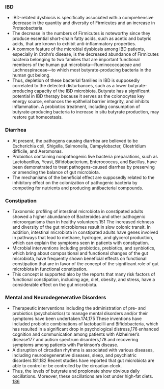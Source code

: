 ### IBD
* IBD-related dysbiosis is specifically associated with a comprehensive decrease in the quantity and diversity of Firmicutes and an increase in Proteobacteria.
* The decrease in the numbers of Firmicutes is noteworthy since they produce essential short-chain fatty acids, such as acetic and butyric acids, that are known to exhibit anti-inflammatory properties.
* A common feature of the microbial dysbiosis among IBD patients, especially in Crohn’s disease, is the decreased abundance of Firmicutes bacteria belonging to two families that are important functional members of the human gut microbiota—Ruminococcaceae and Lachnospiraceae—to which most butyrate-producing bacteria in the human gut belong.
* Thus, depletion of these bacterial families in IBD is supposedly correlated to the detected disturbances, such as a lower butyrate-producing capacity of the IBD microbiota. Butyrate has a significant potential in IBD therapy because it serves as the colonocytes key energy source, enhances the epithelial barrier integrity, and inhibits inflammation. A probiotics treatment, including consumption of butyrate-producing bacteria to increase in situ butyrate production, may restore gut homeostasis.
### Diarrhea
* At present, the pathogens causing diarrhea are believed to be Escherichia coli, Shigella, Salmonella, Campylobacter, Clostridium difficile, and Aeromonas.
* Probiotics containing nonpathogenic live bacteria preparations, such as Lactobacillus, Yeast, Bifidobacterium, Enterococcus, and Bacillus, have been demonstrated to treat pathogens-caused diarrhea by preserving or amending the balance of gut microbiota.
* The mechanisms of the beneficial effect are supposedly related to the inhibitory effect on the colonization of pathogenic bacteria by competing for nutrients and producing antibacterial compounds.
### Constipation
* Taxonomic profiling of intestinal microbiota in constipated adults showed a higher abundance of Bacteroides and other pathogenic microorganisms than in healthy volunteers.151 The increased richness and diversity of the gut microbiomes result in slow colonic transit. In addition, intestinal microbiota in constipated adults have genes involved in pathways that lead to methane, hydrogen, and glycerol production, which can explain the symptoms seen in patients with constipation.
* Microbial interventions including probiotics, prebiotics, and synbiotics, which bring about compositional and functional changes of the gut microbiota, have frequently shown beneficial effects on functional constipation that are in favor of the concept of the significant role of gut microbiota in functional constipation.
* This concept is supported also by the reports that many risk factors of functional constipation, including age, diet, obesity, and stress, have a considerable effect on the gut microbiota.
### Mental and Neurodegenerative Disorders
* Therapeutic interventions including the administration of pre- and probiotics (psychobiotics) to manage mental disorders and/or their symptoms have been undertaken.174,175 These inventions have included probiotic combinations of lactobacilli and Bifidobacteria, which has resulted in a significant drop in psychological distress,176 enhanced cognition and communication among patients with Alzheimer’s disease177 and autism spectrum disorders,178 and recovering symptoms among patients with Parkinson’s disease.
* A disruption of circadian rhythms is associated with various diseases, including neurodegenerative diseases, sleep, and psychiatric disorders.181,182 Recent studies have reported that gut microbiota are able to control or be controlled by the circadian clock.
* Thus, the levels of butyrate and propionate show obvious daily oscillations. Moreover, these oscillations are lost under high-fat diets. [186](https://www.ncbi.nlm.nih.gov/pmc/articles/PMC4433408/)
